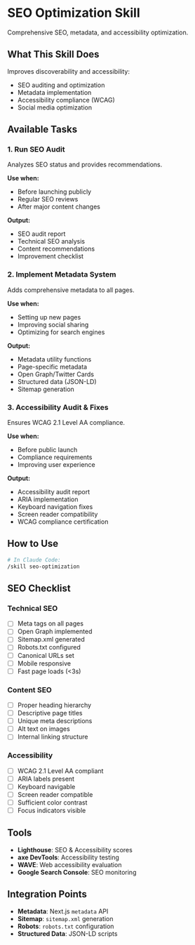 # SEO Optimization Skill

Comprehensive SEO, metadata, and accessibility optimization.

## What This Skill Does

Improves discoverability and accessibility:
- SEO auditing and optimization
- Metadata implementation
- Accessibility compliance (WCAG)
- Social media optimization

## Available Tasks

### 1. Run SEO Audit
Analyzes SEO status and provides recommendations.

**Use when:**
- Before launching publicly
- Regular SEO reviews
- After major content changes

**Output:**
- SEO audit report
- Technical SEO analysis
- Content recommendations
- Improvement checklist

### 2. Implement Metadata System
Adds comprehensive metadata to all pages.

**Use when:**
- Setting up new pages
- Improving social sharing
- Optimizing for search engines

**Output:**
- Metadata utility functions
- Page-specific metadata
- Open Graph/Twitter Cards
- Structured data (JSON-LD)
- Sitemap generation

### 3. Accessibility Audit & Fixes
Ensures WCAG 2.1 Level AA compliance.

**Use when:**
- Before public launch
- Compliance requirements
- Improving user experience

**Output:**
- Accessibility audit report
- ARIA implementation
- Keyboard navigation fixes
- Screen reader compatibility
- WCAG compliance certification

## How to Use

```bash
# In Claude Code:
/skill seo-optimization
```

## SEO Checklist

### Technical SEO
- [ ] Meta tags on all pages
- [ ] Open Graph implemented
- [ ] Sitemap.xml generated
- [ ] Robots.txt configured
- [ ] Canonical URLs set
- [ ] Mobile responsive
- [ ] Fast page loads (<3s)

### Content SEO
- [ ] Proper heading hierarchy
- [ ] Descriptive page titles
- [ ] Unique meta descriptions
- [ ] Alt text on images
- [ ] Internal linking structure

### Accessibility
- [ ] WCAG 2.1 Level AA compliant
- [ ] ARIA labels present
- [ ] Keyboard navigable
- [ ] Screen reader compatible
- [ ] Sufficient color contrast
- [ ] Focus indicators visible

## Tools

- **Lighthouse**: SEO & Accessibility scores
- **axe DevTools**: Accessibility testing
- **WAVE**: Web accessibility evaluation
- **Google Search Console**: SEO monitoring

## Integration Points

- **Metadata**: Next.js `metadata` API
- **Sitemap**: `sitemap.xml` generation
- **Robots**: `robots.txt` configuration
- **Structured Data**: JSON-LD scripts
